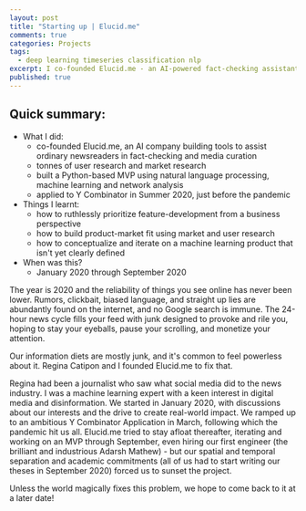 ```yaml
---
layout: post
title: "Starting up | Elucid.me"
comments: true
categories: Projects
tags:
  - deep learning timeseries classification nlp
excerpt: I co-founded Elucid.me - an AI-powered fact-checking assistant for digital news...
published: true
---
```


## Quick summary:

- What I did:
    - co-founded Elucid.me, an AI company building tools to assist ordinary newsreaders in fact-checking and media curation
    - tonnes of user research and market research
    - built a Python-based MVP using natural language processing, machine learning and network analysis
    - applied to Y Combinator in Summer 2020, just before the pandemic
- Things I learnt:
    - how to ruthlessly prioritize feature-development from a business perspective
    - how to build product-market fit using market and user research
    - how to conceptualize and iterate on a machine learning product that isn't yet clearly defined
- When was this?
    - January 2020 through September 2020

The year is 2020 and the reliability of things you see online has never been lower. Rumors, clickbait, biased language, and straight up lies are abundantly found on the internet, and no Google search is immune. The 24-hour news cycle fills your feed with junk designed to provoke and rile you, hoping to stay your eyeballs, pause your scrolling, and monetize your attention.

Our information diets are mostly junk, and it's common to feel powerless about it. Regina Catipon and I founded Elucid.me to fix that.

Regina had been a journalist who saw what social media did to the news industry. I was a machine learning expert with a keen interest in digital media and disinformation. We started in January 2020, with discussions about our interests and the drive to create real-world impact. We ramped up to an ambitious Y Combinator Application in March, following which the pandemic hit us all. Elucid.me tried to stay afloat thereafter, iterating and working on an MVP through September, even hiring our first engineer (the brilliant and industrious Adarsh Mathew) - but our spatial and temporal separation and academic commitments (all of us had to start writing our theses in September 2020) forced us to sunset the project.

Unless the world magically fixes this problem, we hope to come back to it at a later date!
